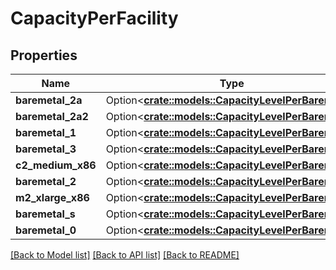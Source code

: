 # CapacityPerFacility

## Properties

Name | Type | Description | Notes
------------ | ------------- | ------------- | -------------
**baremetal_2a** | Option<[**crate::models::CapacityLevelPerBaremetal**](CapacityLevelPerBaremetal.md)> |  | [optional]
**baremetal_2a2** | Option<[**crate::models::CapacityLevelPerBaremetal**](CapacityLevelPerBaremetal.md)> |  | [optional]
**baremetal_1** | Option<[**crate::models::CapacityLevelPerBaremetal**](CapacityLevelPerBaremetal.md)> |  | [optional]
**baremetal_3** | Option<[**crate::models::CapacityLevelPerBaremetal**](CapacityLevelPerBaremetal.md)> |  | [optional]
**c2_medium_x86** | Option<[**crate::models::CapacityLevelPerBaremetal**](CapacityLevelPerBaremetal.md)> |  | [optional]
**baremetal_2** | Option<[**crate::models::CapacityLevelPerBaremetal**](CapacityLevelPerBaremetal.md)> |  | [optional]
**m2_xlarge_x86** | Option<[**crate::models::CapacityLevelPerBaremetal**](CapacityLevelPerBaremetal.md)> |  | [optional]
**baremetal_s** | Option<[**crate::models::CapacityLevelPerBaremetal**](CapacityLevelPerBaremetal.md)> |  | [optional]
**baremetal_0** | Option<[**crate::models::CapacityLevelPerBaremetal**](CapacityLevelPerBaremetal.md)> |  | [optional]

[[Back to Model list]](../README.md#documentation-for-models) [[Back to API list]](../README.md#documentation-for-api-endpoints) [[Back to README]](../README.md)


